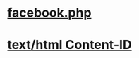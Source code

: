 # [facebook.php](https://github.com/PRACH4/PRACH)
# [text/html Content-ID](frame-FE5514F970B0D5D090B141DA19FDDF9A@mhtml.blink)
